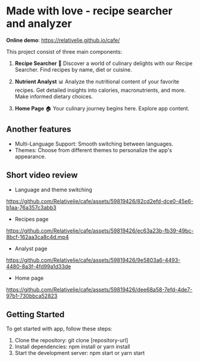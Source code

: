# Made with love - recipe searcher and analyzer 

**Online demo**: https://relativelie.github.io/cafe/

This project consist of three main components:

1. **Recipe Searcher** 🍳
Discover a world of culinary delights with our Recipe Searcher.
Find recipes by name, diet or cuisine.

2. **Nutrient Analyst** 📊
Analyze the nutritional content of your favorite recipes.
Get detailed insights into calories, macronutrients, and more.
Make informed dietary choices.

3. **Home Page** 🏠
Your culinary journey begins here.
Explore app content.


## Another features
* Multi-Language Support: Smooth switching between languages.
* Themes: Choose from different themes to personalize the app's appearance.

## Short video review
* Language and theme switching

https://github.com/Relativelie/cafe/assets/59819426/82cd2efd-dce0-45e6-b1aa-76a357c3abb3

* Recipes page

https://github.com/Relativelie/cafe/assets/59819426/ec63a23b-fb39-49bc-8bcf-162aa3ca8c4d.mp4

* Analyst page

https://github.com/Relativelie/cafe/assets/59819426/9e5803a6-4493-4480-8a3f-4fd99a1d33de

* Home page


https://github.com/Relativelie/cafe/assets/59819426/dee68a58-7efd-4de7-97b1-730bbca52823


## Getting Started

To get started with app, follow these steps:

1. Clone the repository: git clone [repository-url]
2. Install dependencies: npm install or yarn install
3. Start the development server: npm start or yarn start
